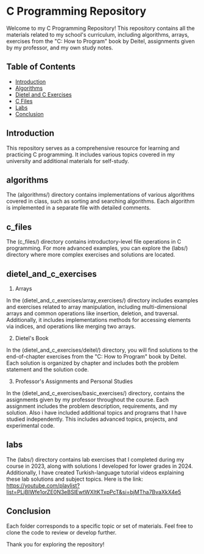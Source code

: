 # C Programming Repository

Welcome to my C Programming Repository! 
This repository contains all the materials related to my school's curriculum, including algorithms, arrays, 
exercises from the "C: How to Program" book by Deitel, assignments given by my professor, and my own study notes.

## Table of Contents

- [Introduction](#introduction)
- [Algorithms](#algorithms)
- [Dietel and C Exercises](#dietel_and_c_exercises)
- [C Files](#c_files)
- [Labs](#labs)
- [Conclusion](#conclusion)

## Introduction
This repository serves as a comprehensive resource for learning and practicing C programming. It includes various topics covered in my university and additional materials for self-study.

## algorithms
The (algorithms/) directory contains implementations of various algorithms covered in class, such as sorting and searching algorithms. Each algorithm is implemented in a separate file with detailed comments.

## c_files
The (c_files/) directory contains introductory-level file operations in C programming. For more advanced examples, you can explore the (labs/) directory where more complex exercises and solutions are located.

## dietel_and_c_exercises

1) Arrays

In the (dietel_and_c_exercises/array_exercises/) directory includes examples and exercises related to array manipulation, including multi-dimensional arrays and common operations like insertion, deletion, and traversal. 
Additionally, it includes implementations methods for accessing elements via indices, and operations like merging two arrays.

2) Dietel's Book

In the (dietel_and_c_exercises/deitel/) directory, you will find solutions to the end-of-chapter exercises from the "C: How to Program" book by Deitel. 
Each solution is organized by chapter and includes both the problem statement and the solution code.

3) Professor's Assignments and Personal Studies

In the (dietel_and_c_exercises/basic_exercises/) directory, contains the assignments given by my professor throughout the course. Each assignment includes the problem description, requirements, and my solution.
Also i have included additional topics and programs that I have studied independently. This includes advanced topics, projects, and experimental code.


## labs
The (labs/) directory contains lab exercises that I completed during my course in 2023, along with solutions I developed for lower grades in 2024. Additionally, I have created Turkish-language tutorial videos explaining these lab solutions and subject topics.
Here is the link:
https://youtube.com/playlist?list=PLjBIWfe1orZE0N3eBSlEwtWXItKTxpPcT&si=bjMTha7BvaXkX4e5

## Conclusion

Each folder corresponds to a specific topic or set of materials. Feel free to clone the code to review or develop further.

Thank you for exploring the repository!

